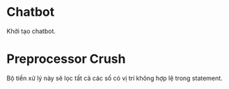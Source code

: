# Chatbot
  Khởi tạo chatbot.

# Preprocessor Crush
  Bộ tiền xử lý này sẽ lọc tất cả các số có vị trí không hợp lệ trong statement.
